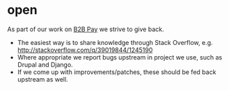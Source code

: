 # open

As part of our work on [B2B Pay](https://www.b2bpay.co/) we strive to give back.

- The easiest way is to share knowledge through Stack Overflow, e.g. http://stackoverflow.com/q/39019844/1245190
- Where appropriate we report bugs upstream in project we use, such as Drupal and Django.
- If we come up with improvements/patches, these should be fed back upstream as well.
